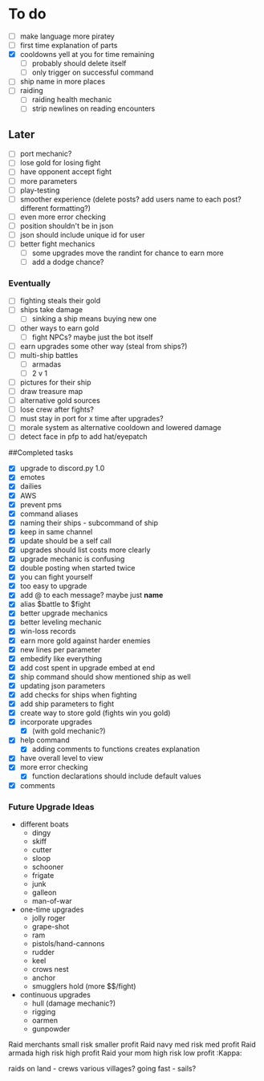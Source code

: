 # To do
- [ ] make language more piratey
- [ ] first time explanation of parts
- [x] cooldowns yell at you for time remaining
    - [ ] probably should delete itself
    - [ ] only trigger on successful command
- [ ] ship name in more places 
- [ ] raiding
    - [ ] raiding health mechanic
    - [ ] strip newlines on reading encounters

## Later
- [ ] port mechanic?
- [ ] lose gold for losing fight
- [ ] have opponent accept fight
- [ ] more parameters
- [ ] play-testing
- [ ] smoother experience (delete posts? add users name to each post? different formatting?)
- [ ] even more error checking
- [ ] position shouldn't be in json
- [ ] json should include unique id for user
- [ ] better fight mechanics
    - [ ] some upgrades move the randint for chance to earn more
    - [ ] add a dodge chance?

### Eventually
- [ ] fighting steals their gold
- [ ] ships take damage
    - [ ] sinking a ship means buying new one
- [ ] other ways to earn gold
    - [ ] fight NPCs? maybe just the bot itself
- [ ] earn upgrades some other way (steal from ships?)
- [ ] multi-ship battles
    - [ ] armadas
    - [ ] 2 v 1
- [ ] pictures for their ship
- [ ] draw treasure map
- [ ] alternative gold sources
- [ ] lose crew after fights?
- [ ] must stay in port for x time after upgrades?
- [ ] morale system as alternative cooldown and lowered damage
- [ ] detect face in pfp to add hat/eyepatch

##Completed tasks
- [x] upgrade to discord.py 1.0
- [x] emotes
- [x] dailies
- [x] AWS
- [x] prevent pms
- [x] command aliases
- [x] naming their ships - subcommand of ship
- [x] keep in same channel
- [x] update should be a self call
- [x] upgrades should list costs more clearly
- [x] upgrade mechanic is confusing
- [x] double posting when started twice
- [x] you can fight yourself
- [x] too easy to upgrade
- [x] add @ to each message? maybe just **name**
- [x] alias $battle to $fight
- [x] better upgrade mechanics
- [x] better leveling mechanic
- [x] win-loss records
- [x] earn more gold against harder enemies
- [x] new lines per parameter
- [x] embedify like everything
- [x] add cost spent in upgrade embed at end 
- [x] ship command should show mentioned ship as well
- [x] updating json parameters
- [x] add checks for ships when fighting
- [x] add ship parameters to fight
- [x] create way to store gold (fights win you gold)
- [x] incorporate upgrades 
    - [x] (with gold mechanic?)
- [x] help command
    - [x] adding comments to functions creates explanation
- [x] have overall level to view
- [x] more error checking
    - [x] function declarations should include default values 
- [x] comments

### Future Upgrade Ideas
- different boats
    - dingy
    - skiff
    - cutter
    - sloop
    - schooner
    - frigate
    - junk
    - galleon
    - man-of-war
- one-time upgrades
    - jolly roger
    - grape-shot
    - ram
    - pistols/hand-cannons
    - rudder
    - keel
    - crows nest
    - anchor
    - smugglers hold (more $$/fight)
- continuous upgrades
    - hull (damage mechanic?)
    - rigging
    - oarmen
    - gunpowder


Raid merchants small risk smaller profit
Raid navy med risk med profit
Raid armada high risk high profit
Raid your mom high risk low profit :Kappa:

raids on land - crews
various villages?
going fast - sails?


